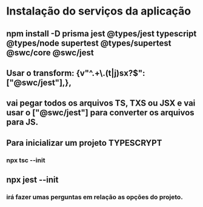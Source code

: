 # Instalação do serviços da aplicação
## npm install -D prisma jest @types/jest typescript @types/node supertest @types/supertest @swc/core @swc/jest

## Usar o  transform: {v"^.+\\.(t|j)sx?$": ["@swc/jest"],},
## vai pegar todos os arquivos TS, TXS ou JSX e vai usar o ["@swc/jest"] para converter os arquivos para JS.

## Para inicializar um projeto TYPESCRYPT
### npx tsc --init 

## npx jest --init
### irá fazer umas perguntas em relação as opções do projeto.
